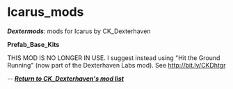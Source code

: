# Icarus_mods
*__Dextermods__*: mods for Icarus by CK_Dexterhaven

__Prefab_Base_Kits__

THIS MOD IS NO LONGER IN USE. I suggest instead using "Hit the Ground Running" (now part of the Dexterhaven Labs mod). See http://bit.ly/CKDhtgr

-- [*__Return to CK_Dexterhaven's mod list__*](https://github.com/ckdextergames/Icarus_mods)